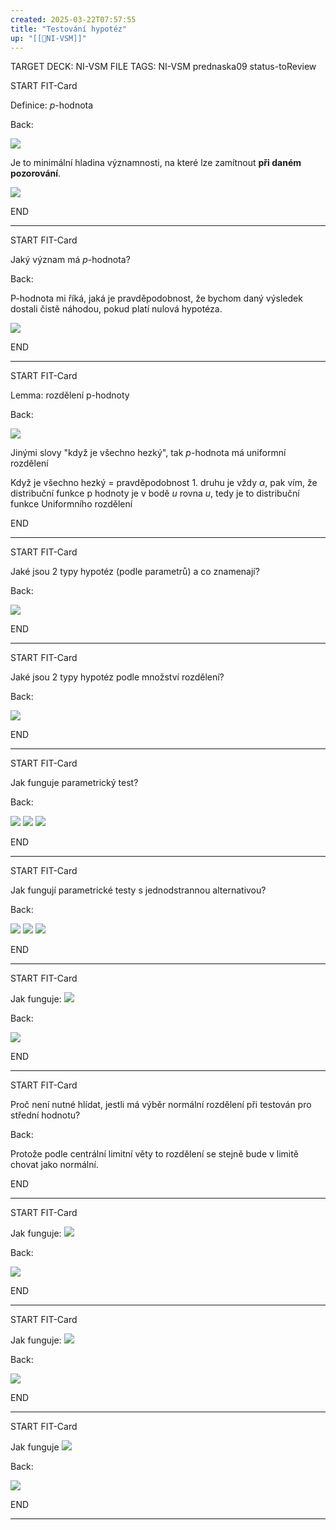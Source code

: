 ```yaml
---
created: 2025-03-22T07:57:55
title: "Testování hypotéz"
up: "[[📖NI-VSM]]"
---
```


TARGET DECK: NI-VSM
FILE TAGS: NI-VSM prednaska09 status-toReview


START
FIT-Card

Definice: $p$-hodnota

Back:

![](../../Assets/Pasted%20image%2020250322113850.png)

Je to minimální hladina významnosti, na které lze zamítnout **při daném pozorování**.

![](../../Assets/Pasted%20image%2020250322075825.png)

END

---


START
FIT-Card

Jaký význam má $p$-hodnota?

Back:

P-hodnota mi říká, jaká je pravděpodobnost, že bychom daný výsledek dostali čistě náhodou, pokud platí nulová hypotéza. 

![](../../Assets/Pasted%20image%2020250322075840.png)

END

---


START
FIT-Card

Lemma: rozdělení p-hodnoty

Back:

![](../../Assets/Pasted%20image%2020250322075855.png)

Jinými slovy "když je všechno hezký", tak $p$-hodnota má uniformní rozdělení

Když je všechno hezký = pravděpodobnost 1. druhu je vždy $\alpha$, pak vím, že distribuční funkce p hodnoty je v bodě $u$ rovna $u$, tedy je to distribuční funkce Uniformního rozdělení

END

---


START
FIT-Card

Jaké jsou 2 typy hypotéz (podle parametrů) a co znamenají?

Back:

![](../../Assets/Pasted%20image%2020250322075915.png)

END

---


START
FIT-Card

Jaké jsou 2 typy hypotéz podle množství rozdělení?

Back:

![](../../Assets/Pasted%20image%2020250322075944.png)

END

---


START
FIT-Card

Jak funguje parametrický test?

Back:

![](../../Assets/Pasted%20image%2020250322080101.png)
![](../../Assets/Pasted%20image%2020250322080109.png)
![](../../Assets/Pasted%20image%2020250322080141.png)

END

---


START
FIT-Card

Jak fungují parametrické testy s jednodstrannou alternativou?

Back:

![](../../Assets/Pasted%20image%2020250322080127.png)
![](../../Assets/Pasted%20image%2020250322080133.png)
![](../../Assets/Pasted%20image%2020250322080141.png)

END

---


START
FIT-Card

Jak funguje:
![](../../Assets/Pasted%20image%2020250322080207.png)

Back:

![](../../Assets/Pasted%20image%2020250322080213.png)

END

---


START
FIT-Card

Proč není nutné hlídat, jestli má výběr normální rozdělení při testován pro střední hodnotu?

Back:

Protože podle centrální limitní věty to rozdělení se stejně bude v limitě chovat jako normální. 

END

---


START
FIT-Card

Jak funguje:
![](../../Assets/Pasted%20image%2020250322080223.png)

Back:

![](../../Assets/Pasted%20image%2020250322080228.png)

END

---


START
FIT-Card

Jak funguje:
![](../../Assets/Pasted%20image%2020250322080237.png)

Back:

![](../../Assets/Pasted%20image%2020250322080244.png)

END

---


START
FIT-Card

Jak funguje
![](../../Assets/Pasted%20image%2020250322080254.png)

Back:

![](../../Assets/Pasted%20image%2020250322080300.png)

END

---

